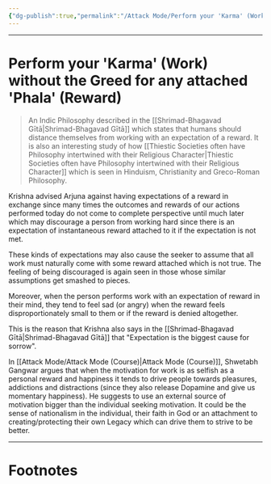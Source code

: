 ```yaml
---
{"dg-publish":true,"permalink":"/Attack Mode/Perform your 'Karma' (Work) without the Greed for any 'Phala' (Reward)/","tags":["Philosophy","Wisdom"]}
---
```



---
# Perform your 'Karma' (Work) without the Greed for any attached 'Phala' (Reward)
> An Indic Philosophy described in the [[Shrimad-Bhagavad Gītā\|Shrimad-Bhagavad Gītā]] which states that humans should distance themselves from working with an expectation of a reward. It is also an interesting study of how [[Thiestic Societies often have Philosophy intertwined with their Religious Character\|Thiestic Societies often have Philosophy intertwined with their Religious Character]] which is seen in Hinduism, Christianity and Greco-Roman Philosophy.

Krishna advised Arjuna against having expectations of a reward in exchange since many times the outcomes and rewards of our actions performed today do not come to complete perspective until much later which may discourage a person from working hard since there is an expectation of instantaneous reward attached to it if the expectation is not met.

These kinds of expectations may also cause the seeker to assume that all work must naturally come with some reward attached which is not true. The feeling of being discouraged is again seen in those whose similar assumptions get smashed to pieces. 

Moreover, when the person performs work with an expectation of reward in their mind, they tend to feel sad (or angry) when the reward feels disproportionately small to them or if the reward is denied altogether.

This is the reason that Krishna also says in the [[Shrimad-Bhagavad Gītā\|Shrimad-Bhagavad Gītā]] that "Expectation is the biggest cause for sorrow".

In [[Attack Mode/Attack Mode (Course)\|Attack Mode (Course)]], Shwetabh Gangwar argues that when the motivation for work is as selfish as a personal reward and happiness it tends to drive people towards pleasures, addictions and distractions (since they also release Dopamine and give us momentary happiness). 
He suggests to use an external source of motivation bigger than the individual seeking motivation. It could be the sense of nationalism in the individual, their faith in God or an attachment to creating/protecting their own Legacy which can drive them to strive to be better.

---
# Footnotes